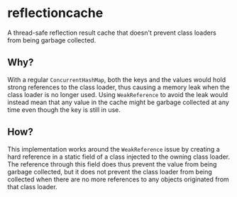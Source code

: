 # reflectioncache
A thread-safe reflection result cache that doesn't prevent class loaders from being garbage collected.

## Why?
With a regular `ConcurrentHashMap`, both the keys and the values would hold strong references to the class loader, thus causing a memory leak when the class loader is no longer used. Using `WeakReference` to avoid the leak would instead mean that any value in the cache might be garbage collected at any time even though the key is still in use.

## How?
This implementation works around the `WeakReference` issue by creating a hard reference in a static field of a class injected to the owning class loader. The reference through this field does thus prevent the value from being garbage collected, but it does not prevent the class loader from being collected when there are no more references to any objects originated from that class loader.

